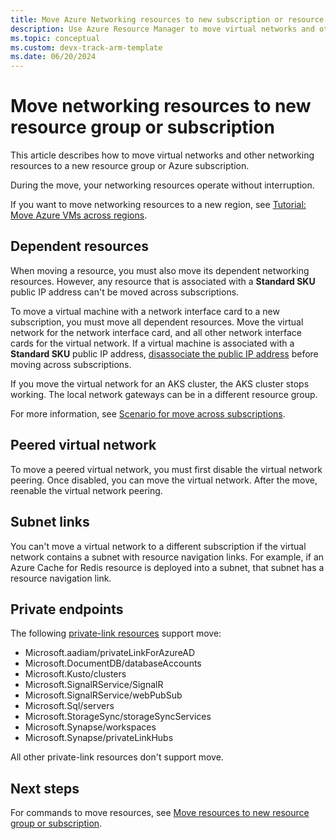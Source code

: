 ```yaml
---
title: Move Azure Networking resources to new subscription or resource group
description: Use Azure Resource Manager to move virtual networks and other networking resources to a new resource group or subscription.
ms.topic: conceptual
ms.custom: devx-track-arm-template
ms.date: 06/20/2024
---
```


# Move networking resources to new resource group or subscription

This article describes how to move virtual networks and other networking resources to a new resource group or Azure subscription.

During the move, your networking resources operate without interruption.

If you want to move networking resources to a new region, see [Tutorial: Move Azure VMs across regions](../../../resource-mover/tutorial-move-region-virtual-machines.md).

## Dependent resources

When moving a resource, you must also move its dependent networking resources. However, any resource that is associated with a **Standard SKU** public IP address can't be moved across subscriptions.

To move a virtual machine with a network interface card to a new subscription, you must move all dependent resources. Move the virtual network for the network interface card, and all other network interface cards for the virtual network. If a virtual machine is associated with a **Standard SKU** public IP address, [disassociate the public IP address](../../../virtual-network/ip-services/remove-public-ip-address-vm.md) before moving across subscriptions.

If you move the virtual network for an AKS cluster, the AKS cluster stops working. The local network gateways can be in a different resource group.

For more information, see [Scenario for move across subscriptions](../move-resource-group-and-subscription.md#scenario-for-move-across-subscriptions).

## Peered virtual network

To move a peered virtual network, you must first disable the virtual network peering. Once disabled, you can move the virtual network. After the move, reenable the virtual network peering.

## Subnet links

You can't move a virtual network to a different subscription if the virtual network contains a subnet with resource navigation links. For example, if an Azure Cache for Redis resource is deployed into a subnet, that subnet has a resource navigation link.

## Private endpoints

The following [private-link resources](../../../private-link/private-endpoint-overview.md#private-link-resource) support move:

* Microsoft.aadiam/privateLinkForAzureAD
* Microsoft.DocumentDB/databaseAccounts
* Microsoft.Kusto/clusters
* Microsoft.SignalRService/SignalR
* Microsoft.SignalRService/webPubSub
* Microsoft.Sql/servers
* Microsoft.StorageSync/storageSyncServices
* Microsoft.Synapse/workspaces
* Microsoft.Synapse/privateLinkHubs

All other private-link resources don't support move.

## Next steps

For commands to move resources, see [Move resources to new resource group or subscription](../move-resource-group-and-subscription.md).
